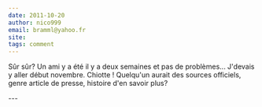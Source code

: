 ```yaml
---
date: 2011-10-20
author: nico999
email: bramml@yahoo.fr
site: 
tags: comment
---
```


<p>Sûr sûr? Un ami y a été il y a deux semaines et pas de problèmes... J'devais y aller début novembre. Chiotte ! Quelqu'un aurait des sources officiels, genre article de presse, histoire d'en savoir plus?</p>
---